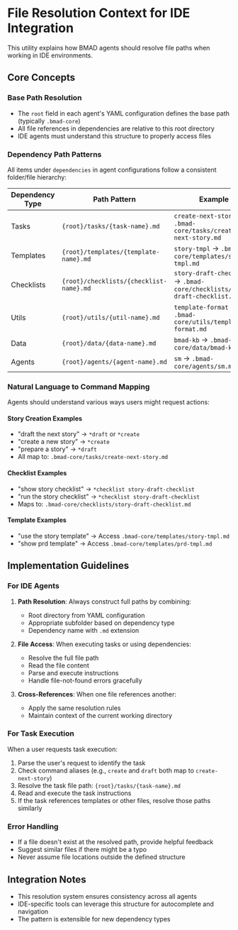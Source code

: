 # File Resolution Context for IDE Integration

This utility explains how BMAD agents should resolve file paths when working in IDE environments.

## Core Concepts

### Base Path Resolution

- The `root` field in each agent's YAML configuration defines the base path (typically `.bmad-core`)
- All file references in dependencies are relative to this root directory
- IDE agents must understand this structure to properly access files

### Dependency Path Patterns

All items under `dependencies` in agent configurations follow a consistent folder/file hierarchy:

| Dependency Type | Path Pattern | Example |
|----------------|--------------|---------|
| Tasks | `{root}/tasks/{task-name}.md` | `create-next-story` → `.bmad-core/tasks/create-next-story.md` |
| Templates | `{root}/templates/{template-name}.md` | `story-tmpl` → `.bmad-core/templates/story-tmpl.md` |
| Checklists | `{root}/checklists/{checklist-name}.md` | `story-draft-checklist` → `.bmad-core/checklists/story-draft-checklist.md` |
| Utils | `{root}/utils/{util-name}.md` | `template-format` → `.bmad-core/utils/template-format.md` |
| Data | `{root}/data/{data-name}.md` | `bmad-kb` → `.bmad-core/data/bmad-kb.md` |
| Agents | `{root}/agents/{agent-name}.md` | `sm` → `.bmad-core/agents/sm.md` |

### Natural Language to Command Mapping

Agents should understand various ways users might request actions:

#### Story Creation Examples

- "draft the next story" → `*draft` or `*create`
- "create a new story" → `*create`
- "prepare a story" → `*draft`
- All map to: `.bmad-core/tasks/create-next-story.md`

#### Checklist Examples

- "show story checklist" → `*checklist story-draft-checklist`
- "run the story checklist" → `*checklist story-draft-checklist`
- Maps to: `.bmad-core/checklists/story-draft-checklist.md`

#### Template Examples

- "use the story template" → Access `.bmad-core/templates/story-tmpl.md`
- "show prd template" → Access `.bmad-core/templates/prd-tmpl.md`

## Implementation Guidelines

### For IDE Agents

1. **Path Resolution**: Always construct full paths by combining:
   - Root directory from YAML configuration
   - Appropriate subfolder based on dependency type
   - Dependency name with `.md` extension

2. **File Access**: When executing tasks or using dependencies:
   - Resolve the full file path
   - Read the file content
   - Parse and execute instructions
   - Handle file-not-found errors gracefully

3. **Cross-References**: When one file references another:
   - Apply the same resolution rules
   - Maintain context of the current working directory

### For Task Execution

When a user requests task execution:

1. Parse the user's request to identify the task
2. Check command aliases (e.g., `create` and `draft` both map to `create-next-story`)
3. Resolve the task file path: `{root}/tasks/{task-name}.md`
4. Read and execute the task instructions
5. If the task references templates or other files, resolve those paths similarly

### Error Handling

- If a file doesn't exist at the resolved path, provide helpful feedback
- Suggest similar files if there might be a typo
- Never assume file locations outside the defined structure

## Integration Notes

- This resolution system ensures consistency across all agents
- IDE-specific tools can leverage this structure for autocomplete and navigation
- The pattern is extensible for new dependency types